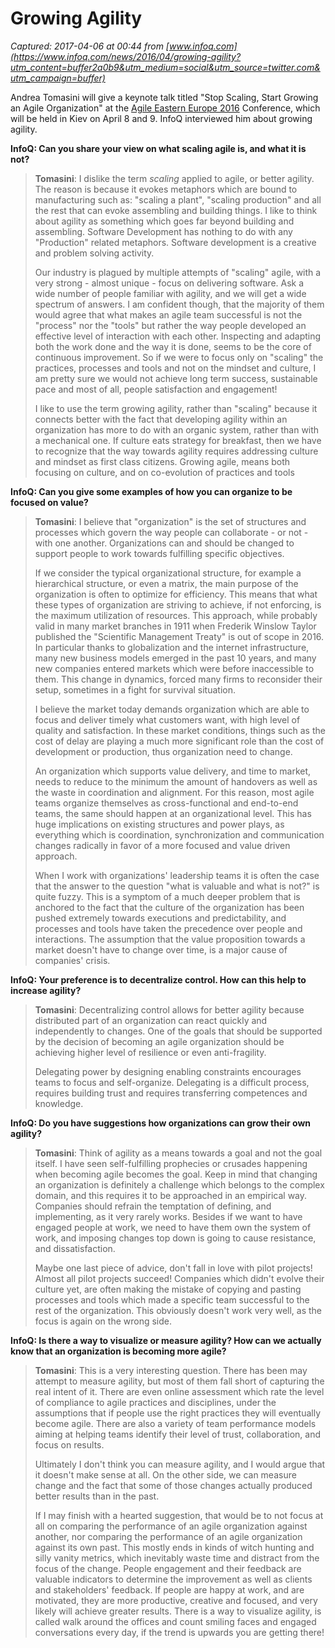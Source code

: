 # Growing Agility

_Captured: 2017-04-06 at 00:44 from [www.infoq.com](https://www.infoq.com/news/2016/04/growing-agility?utm_content=buffer2a0b9&utm_medium=social&utm_source=twitter.com&utm_campaign=buffer)_

Andrea Tomasini will give a keynote talk titled "Stop Scaling, Start Growing an Agile Organization" at the [Agile Eastern Europe 2016](http://kiev2016.agileee.org/) Conference, which will be held in Kiev on April 8 and 9. InfoQ interviewed him about growing agility.

**InfoQ: Can you share your view on what scaling agile is, and what it is not?**

> **Tomasini**: I dislike the term *scaling* applied to agile, or better agility. The reason is because it evokes metaphors which are bound to manufacturing such as: "scaling a plant", "scaling production" and all the rest that can evoke assembling and building things. I like to think about agility as something which goes far beyond building and assembling. Software Development has nothing to do with any "Production" related metaphors. Software development is a creative and problem solving activity.
> 
> Our industry is plagued by multiple attempts of "scaling" agile, with a very strong - almost unique - focus on delivering software. Ask a wide number of people familiar with agility, and we will get a wide spectrum of answers. I am confident though, that the majority of them would agree that what makes an agile team successful is not the "process" nor the "tools" but rather the way people developed an effective level of interaction with each other. Inspecting and adapting both the work done and the way it is done, seems to be the core of continuous improvement. So if we were to focus only on "scaling" the practices, processes and tools and not on the mindset and culture, I am pretty sure we would not achieve long term success, sustainable pace and most of all, people satisfaction and engagement!
> 
> I like to use the term growing agility, rather than "scaling" because it connects better with the fact that developing agility within an organization has more to do with an organic system, rather than with a mechanical one. If culture eats strategy for breakfast, then we have to recognize that the way towards agility requires addressing culture and mindset as first class citizens. Growing agile, means both focusing on culture, and on co-evolution of practices and tools

**InfoQ: Can you give some examples of how you can organize to be focused on value?**

> **Tomasini**: I believe that "organization" is the set of structures and processes which govern the way people can collaborate - or not - with one another. Organizations can and should be changed to support people to work towards fulfilling specific objectives.
> 
> If we consider the typical organizational structure, for example a hierarchical structure, or even a matrix, the main purpose of the organization is often to optimize for efficiency. This means that what these types of organization are striving to achieve, if not enforcing, is the maximum utilization of resources. This approach, while probably valid in many market branches in 1911 when Frederik Winslow Taylor published the "Scientific Management Treaty" is out of scope in 2016. In particular thanks to globalization and the internet infrastructure, many new business models emerged in the past 10 years, and many new companies entered markets which were before inaccessible to them. This change in dynamics, forced many firms to reconsider their setup, sometimes in a fight for survival situation.
> 
> I believe the market today demands organization which are able to focus and deliver timely what customers want, with high level of quality and satisfaction. In these market conditions, things such as the cost of delay are playing a much more significant role than the cost of development or production, thus organization need to change.
> 
> An organization which supports value delivery, and time to market, needs to reduce to the minimum the amount of handovers as well as the waste in coordination and alignment. For this reason, most agile teams organize themselves as cross-functional and end-to-end teams, the same should happen at an organizational level. This has huge implications on existing structures and power plays, as everything which is coordination, synchronization and communication changes radically in favor of a more focused and value driven approach.
> 
> When I work with organizations' leadership teams it is often the case that the answer to the question "what is valuable and what is not?" is quite fuzzy. This is a symptom of a much deeper problem that is anchored to the fact that the culture of the organization has been pushed extremely towards executions and predictability, and processes and tools have taken the precedence over people and interactions. The assumption that the value proposition towards a market doesn't have to change over time, is a major cause of companies' crisis.

**InfoQ: Your preference is to decentralize control. How can this help to increase agility?**

> **Tomasini**: Decentralizing control allows for better agility because distributed part of an organization can react quickly and independently to changes. One of the goals that should be supported by the decision of becoming an agile organization should be achieving higher level of resilience or even anti-fragility.
> 
> Delegating power by designing enabling constraints encourages teams to focus and self-organize. Delegating is a difficult process, requires building trust and requires transferring competences and knowledge.

**InfoQ: Do you have suggestions how organizations can grow their own agility?**

> **Tomasini**: Think of agility as a means towards a goal and not the goal itself. I have seen self-fulfilling prophecies or crusades happening when becoming agile becomes the goal. Keep in mind that changing an organization is definitely a challenge which belongs to the complex domain, and this requires it to be approached in an empirical way. Companies should refrain the temptation of defining, and implementing, as it very rarely works. Besides if we want to have engaged people at work, we need to have them own the system of work, and imposing changes top down is going to cause resistance, and dissatisfaction.
> 
> Maybe one last piece of advice, don't fall in love with pilot projects! Almost all pilot projects succeed! Companies which didn't evolve their culture yet, are often making the mistake of copying and pasting processes and tools which made a specific team successful to the rest of the organization. This obviously doesn't work very well, as the focus is again on the wrong side.

**InfoQ: Is there a way to visualize or measure agility? How can we actually know that an organization is becoming more agile?**

> **Tomasini**: This is a very interesting question. There has been may attempt to measure agility, but most of them fall short of capturing the real intent of it. There are even online assessment which rate the level of compliance to agile practices and disciplines, under the assumptions that if people use the right practices they will eventually become agile. There are also a variety of team performance models aiming at helping teams identify their level of trust, collaboration, and focus on results.
> 
> Ultimately I don't think you can measure agility, and I would argue that it doesn't make sense at all. On the other side, we can measure change and the fact that some of those changes actually produced better results than in the past.
> 
> If I may finish with a hearted suggestion, that would be to not focus at all on comparing the performance of an agile organization against another, nor comparing the performance of an agile organization against its own past. This mostly ends in kinds of witch hunting and silly vanity metrics, which inevitably waste time and distract from the focus of the change. People engagement and their feedback are valuable indicators to determine the improvement as well as clients and stakeholders' feedback. If people are happy at work, and are motivated, they are more productive, creative and focused, and very likely will achieve greater results. There is a way to visualize agility, is called walk around the offices and count smiling faces and engaged conversations every day, if the trend is upwards you are getting there!
